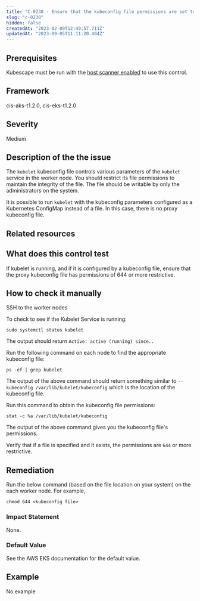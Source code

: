 ```yaml
---
title: "C-0238 - Ensure that the kubeconfig file permissions are set to 644 or more restrictive"
slug: "c-0238"
hidden: false
createdAt: "2023-02-09T12:49:57.711Z"
updatedAt: "2023-09-05T11:11:20.404Z"
---
```

## Prerequisites
Kubescape must be run with the [host scanner enabled](../scanning.md#the-host-scanner) to use this control.
## Framework
cis-aks-t1.2.0, cis-eks-t1.2.0
## Severity
Medium
## Description of the the issue
The `kubelet` kubeconfig file controls various parameters of the `kubelet` service in the worker node. You should restrict its file permissions to maintain the integrity of the file. The file should be writable by only the administrators on the system.

 It is possible to run `kubelet` with the kubeconfig parameters configured as a Kubernetes ConfigMap instead of a file. In this case, there is no proxy kubeconfig file.
## Related resources

## What does this control test
If kubelet is running, and if it is configured by a kubeconfig file, ensure that the proxy kubeconfig file has permissions of 644 or more restrictive.
## How to check it manually
SSH to the worker nodes

 To check to see if the Kubelet Service is running:

 
```
sudo systemctl status kubelet

```
 The output should return `Active: active (running) since..`

 Run the following command on each node to find the appropriate kubeconfig file:

 
```
ps -ef | grep kubelet

```
 The output of the above command should return something similar to `--kubeconfig /var/lib/kubelet/kubeconfig` which is the location of the kubeconfig file.

 Run this command to obtain the kubeconfig file permissions:

 
```
stat -c %a /var/lib/kubelet/kubeconfig

```
 The output of the above command gives you the kubeconfig file's permissions.

 Verify that if a file is specified and it exists, the permissions are `644` or more restrictive.
## Remediation
Run the below command (based on the file location on your system) on the each worker
node. For example,

 
```
chmod 644 <kubeconfig file>

```
### Impact Statement
None.
### Default Value
See the AWS EKS documentation for the default value.
## Example
No example